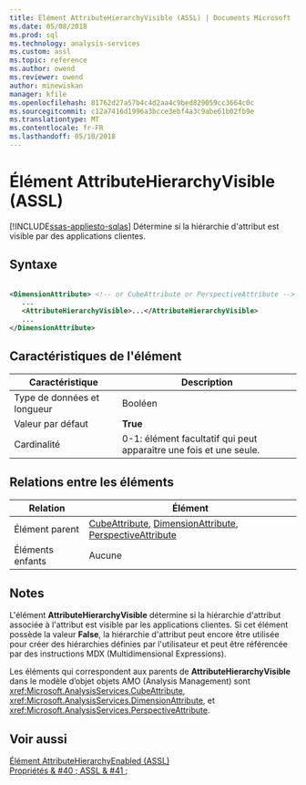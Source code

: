```yaml
---
title: Élément AttributeHierarchyVisible (ASSL) | Documents Microsoft
ms.date: 05/08/2018
ms.prod: sql
ms.technology: analysis-services
ms.custom: assl
ms.topic: reference
ms.author: owend
ms.reviewer: owend
author: minewiskan
manager: kfile
ms.openlocfilehash: 81762d27a57b4c4d2aa4c9bed829059cc3664c0c
ms.sourcegitcommit: c12a7416d1996a3bcce3ebf4a3c9abe61b02fb9e
ms.translationtype: MT
ms.contentlocale: fr-FR
ms.lasthandoff: 05/10/2018
---
```

# <a name="attributehierarchyvisible-element-assl"></a>Élément AttributeHierarchyVisible (ASSL)
[!INCLUDE[ssas-appliesto-sqlas](../../../includes/ssas-appliesto-sqlas.md)]
  Détermine si la hiérarchie d'attribut est visible par des applications clientes.  
  
## <a name="syntax"></a>Syntaxe  
  
```xml  
  
<DimensionAttribute> <!-- or CubeAttribute or PerspectiveAttribute -->  
   ...  
   <AttributeHierarchyVisible>...</AttributeHierarchyVisible>  
   ...  
</DimensionAttribute>  
```  
  
## <a name="element-characteristics"></a>Caractéristiques de l'élément  
  
|Caractéristique|Description|  
|--------------------|-----------------|  
|Type de données et longueur|Booléen|  
|Valeur par défaut|**True**|  
|Cardinalité|0-1: élément facultatif qui peut apparaître une fois et une seule.|  
  
## <a name="element-relationships"></a>Relations entre les éléments  
  
|Relation|Élément|  
|------------------|-------------|  
|Élément parent|[CubeAttribute](../../../analysis-services/scripting/data-type/cubeattribute-data-type-assl.md), [DimensionAttribute](../../../analysis-services/scripting/data-type/dimensionattribute-data-type-assl.md), [PerspectiveAttribute](../../../analysis-services/scripting/data-type/perspectiveattribute-data-type-assl.md)|  
|Éléments enfants|Aucune|  
  
## <a name="remarks"></a>Notes  
 L'élément **AttributeHierarchyVisible** détermine si la hiérarchie d'attribut associée à l'attribut est visible par les applications clientes. Si cet élément possède la valeur **False**, la hiérarchie d'attribut peut encore être utilisée pour créer des hiérarchies définies par l'utilisateur et peut être référencée par des instructions MDX (Multidimensional Expressions).  
  
 Les éléments qui correspondent aux parents de **AttributeHierarchyVisible** dans le modèle d’objet objets AMO (Analysis Management) sont <xref:Microsoft.AnalysisServices.CubeAttribute>, <xref:Microsoft.AnalysisServices.DimensionAttribute>, et <xref:Microsoft.AnalysisServices.PerspectiveAttribute>.  
  
## <a name="see-also"></a>Voir aussi  
 [Élément AttributeHierarchyEnabled &#40;ASSL&#41;](../../../analysis-services/scripting/properties/attributehierarchyenabled-element-assl.md)   
 [Propriétés & #40 ; ASSL & #41 ;](../../../analysis-services/scripting/properties/properties-assl.md)  
  
  
